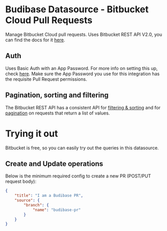 # Budibase Datasource - Bitbucket Cloud Pull Requests
Manage Bitbucket Cloud pull requests. Uses Bitbucket REST API V2.0, you can find the docs for it [here](https://developer.atlassian.com/cloud/bitbucket/rest/intro).

## Auth
Uses Basic Auth with an App Password. For more info on setting this up, check [here](https://developer.atlassian.com/cloud/bitbucket/rest/intro/#basic-auth). Make sure the App Password you use for this integration has the requisite Pull Request permissions.

## Pagination, sorting and filtering
The Bitbucket REST API has a consistent API for [filtering & sorting](https://developer.atlassian.com/cloud/bitbucket/rest/intro/#filtering) and for [pagination](https://developer.atlassian.com/cloud/bitbucket/rest/intro/#pagination) on requests that return a list of values.

# Trying it out
Bitbucket is free, so you can easily try out the queries in this datasource.
## Create and Update operations
Below is the minimum required config to create a new PR (POST/PUT request body):
```json
{
	"title": "I am a Budibase PR",
	"source": {
		"branch": {
			"name": "budibase-pr"
		}
	}
}
```
